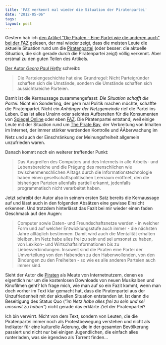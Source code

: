 ```yaml
---
title: 'FAZ verkennt mal wieder die Situation der Piratenpartei'
date: "2012-05-06"
tags: 
layout: post
---
```

Gestern hab ich [den Artikel "Die Piraten - Eine Partei wie die anderen
auch" bei der FAZ][1] gelesen, der mal wieder zeigt, dass die meisten
Leute die aktuelle Situation rund um die [Piratenpartei][5] (oder besser: die
aktuelle Situation, die sich gerade durch die Piratenpartei zeigt)
völlig verkennt. Aber erstmal zu den guten Teilen des Artikels.

[Der Autor *Georg Paul Hefty*][0] schreibt:

> Die Parteiengeschichte hat eine Grundregel: Nicht Parteigründer
> schaffen sich die Umstände, sondern die Umstände schaffen
> sich aussichtsreiche Parteien.

Damit ist die Kernaussage zusammengefasst: *Die Situation schafft die
Partei.* Nicht ein Sonderling, der gern mal Politik machen möchte,
schaffte die Piratenpartei. Nicht ein *Anhänger der Netzgemeinde* rief
die Partei ins Leben. Das ist alles Unsinn oder seichtes Aufbereiten für
die Konsumenten von [Spiegel Online][2] oder eben [FAZ][3]. Die
Piratenpartei entstand, weil einige Leute mit der Situation rund um [The
Pirate Bay][4], der Verbreitung von Inhalten im Internet, der immer
stärker werdenden Kontrolle und ÃÂberwachung im Netz und auch der
Einschränkung der Meinungsfreiheit allgemein unzufrieden waren.

Danach kommt noch ein weiterer treffender Punkt:

> Das Ausgreifen des Computers und des Internets in alle Arbeits- und
> Lebensbereiche und die Prägung des menschlichen wie
> zwischenmenschlichen Alltags durch die Informationstechnologie haben
> einen gesellschaftspolitischen Leerraum eröffnet, den die bisherigen
> Parteien allenfalls partiell erkannt, jedenfalls programmatisch nicht
> verarbeitet haben.

Jetzt schreibt der Autor also in seinem ersten Satz bereits die
Kernaussage auf und lässt auch in den folgenden Absätzen eine gewisse
Einsicht erkennen. Und trotzdem hinterlässt das Fazit bei mir wieder
einen faden Geschmack auf den Augen:

> Computer sowie Daten- und Freundschaftsnetze werden - in welcher Form
> und auf welcher Entwicklungsstufe auch immer - die nächsten Jahre
> alltäglich bestimmen. Damit wird auch die Mentalität erhalten bleiben,
> im Netz habe alles frei zu sein und sei umsonst zu haben, von Lexikon-
> und Wirtschaftsinformationen bis zu Liebesverbindungen. Insoweit sind
> die Piraten eine Partei der Umverteilung von den Habenden zu den
> Habenwollenden, von den Bindungen zu den Freiheiten - so wie es alle
> anderen Parteien auch immer sind.

Sieht der Autor die [Piraten][5] als Meute von Internetnutzern, denen es
eigentlich nur um die kostenlosen Downloads von neuen Musikalben und
Kinofilmen geht? Ich frage mich, wie man auf so ein Fazit kommt, wenn
man doch vorher im Text klar gemacht hat, dass die Piratenpartei aus der
Unzufriedenheit mit der aktuellen Situation entstanden ist. Ist dann die
Beseitigung des Status Quo (*"im Netz habe alles frei zu sein und sei
umsonst zu haben"*) nicht gerade das erklärte Ziel der Piratenpartei?

Ich bin verwirrt. Nicht von dem Text, sondern von Leuten, die die
Piratenpartei immer noch als Protestbewegung verstehen und nicht als
Indikator für eine kulturelle Äderung, die in der gesamten Bevölkerung
passiert und nicht nur bei einigen Jugendlichen, die einfach alles
runterladen, was sie irgendwo als Torrent finden...

[0]: http://www.faz.net/redaktion/georg-paul-hefty-11123669.html
[1]: http://www.faz.net/aktuell/politik/inland/die-piraten-eine-partei-wie-die-anderen-auch-11738945.html
[2]: http://www.spiegel.de/
[3]: http://www.faz.net/
[4]: https://thepiratebay.se/about
[5]: http://piratenpartei.de/
